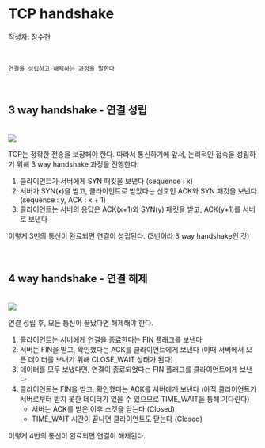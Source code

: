 # TCP handshake
작성자: 장수현

<br>

```
연결을 성립하고 해제하는 과정을 말한다
```

<br>

## 3 way handshake - 연결 성립

<br>

<img src="https://media.geeksforgeeks.org/wp-content/uploads/TCP-connection-1.png">

<br>

TCP는 정확한 전송을 보장해야 한다. 따라서 통신하기에 앞서, 논리적인 접속을 성립하기 위해 3 way handshake 과정을 진행한다.

1. 클라이언트가 서버에게 SYN 패킷을 보낸다 (sequence : x)
2. 서버가 SYN(x)을 받고, 클라이언트로 받았다는 신호인 ACK와 SYN 패킷을 보낸다 (sequence : y, ACK : x + 1)
3. 클라이언트는 서버의 응답은 ACK(x+1)와 SYN(y) 패킷을 받고, ACK(y+1)를 서버로 보낸다

이렇게 3번의 통신이 완료되면 연결이 성립된다. (3번이라 3 way handshake인 것)

<br>

## 4 way handshake - 연결 해제

<br>

<img src="https://media.geeksforgeeks.org/wp-content/uploads/CN.png">

<br>

연결 성립 후, 모든 통신이 끝났다면 해제해야 한다.

1. 클라이언트는 서버에게 연결을 종료한다는 FIN 플래그를 보낸다
2. 서버는 FIN을 받고, 확인했다는 ACK를 클라이언트에게 보낸다 (이때 서버에서 모든 데이터를 보내기 위해 CLOSE_WAIT 상태가 된다)
3. 데이터를 모두 보냈다면, 연결이 종료되었다는 FIN 플래그를 클라이언트에게 보낸다
4. 클라이언트는 FIN을 받고, 확인했다는 ACK를 서버에게 보낸다 (아직 클라이언트가 서버로부터 받지 못한 데이터가 있을 수 있으므로 TIME_WAIT을 통해 기다린다)
    - 서버는 ACK를 받은 이후 소켓을 닫는다 (Closed)
    - TIME_WAIT 시간이 끝나면 클라이언트도 닫는다 (Closed)

이렇게 4번의 통신이 완료되면 연결이 해제된다.